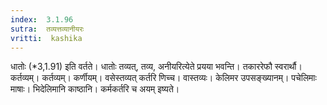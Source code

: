 ```yaml
---
index:  3.1.96
sutra:  तव्यत्तव्यानीयरः
vritti:  kashika 
---
```


धातोः (*3,1.91) इति वर्तते। धातोः तव्यत्, तव्य, अनीयरित्येते प्रयया भवन्ति। तकाररेफौ स्वरार्थौ। कर्तव्यम्। कर्तव्यम्। कर्णीयम्। वसेस्तव्यत् कर्तरि णिच्च। वास्तव्यः। केलिमर उपसङ्ख्यानम्। पचेलिमाः माषाः। भिदेलिमानि काष्ठानि। कर्मकर्तरि च अयम् इष्यते।

